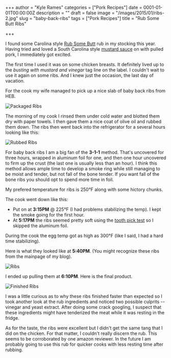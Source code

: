 +++
author = "Kyle Rames"
categories = ["Pork Recipes"]
date = 0001-01-01T00:00:00Z
description = ""
draft = false
image = "/images/2015/01/ribs-2.jpg"
slug = "baby-back-ribs"
tags = ["Pork Recipes"]
title = "Rub Some Butt Ribs"

+++

I found some Carolina style [Rub Some Butt](http://www.amazon.com/Rub-Some-Butt-Carolina-Style/dp/B008SR0FHA) rub in my stocking this year. Having tried and loved a South Carolina style [mustard sauce](http://amazingribs.com/recipes/BBQ_sauces/south_carolina_mustard_BBQ_sauce.html) on with pulled pork, I immediately got excited. 

The first time I used it was on some chicken breasts. It definitely lived up to the *busting with mustard and vinegar* tag line on the label. I couldn't wait to use it again on some ribs. And I knew just the occasion, the last day of vacation.

For the cook my wife managed to pick up a nice slab of baby back ribs from HEB. 

![Packaged Ribs](/content/images/2015/01/ribs1-1.jpg)

The morning of my cook I rinsed them under cold water and blotted them dry with paper towels. I then gave them a nice coat of olive oil and rubbed them down. The ribs then went back into the refrigerator for a several hours looking like this:

![Rubbed Ribs](/content/images/2015/01/ribs2-1.jpg)

For baby back ribs I am a big fan of the **3-1-1** method. That's uncovered for three hours, wrapped in aluminum foil for one, and then one hour uncovered to firm up the crust (the last one is usually less than an hour). I think this method allows ample time to develop a smoke ring while still managing to be moist and tender, but not fall of the bone tender. If you want fall of the bone ribs you should opt to spend more time in  foil.

My prefered temperature for ribs is 250°F along with some hictory chunks.

The cook went down like this:

* Put on at **3:15PM** @ 225°F (I had problems stabilizing the temp). I kept the smoke going for the first hour.
* At **5:17PM** the ribs seemed pretty soft using the [tooth pick test](http://amazingribs.com/tips_and_technique/are_they_ready.html) so I skipped the aluminum foil.

During the cook the egg temp got as high as 300°F (like I said, I had a hard time stabilizing). 

Here is what they looked like at **5:40PM**. (You might recognize these ribs from the mainpage of my blog).

![Ribs](/content/images/2015/01/ribs3.jpg)

I ended up pulling them at **6:10PM**. Here is the final product.

![Finished Ribs](/content/images/2015/01/ribs4.jpg)

I was a little curious as to why these ribs finished faster than expected so I took another look at the rub ingredients and noticed two possible culprits -- vinegar and yeast extract. After doing  some crack googling, I suspect that these ingredients might have tenderized the meat while it was resting in the fridge.

As for the taste, the ribs were excellent but I didn't get the same tang that I did on the chicken. For that matter, I couldn't really discern the rub. This seems to be corroborated by one amazon reviewer. In the future I am probably going to use this rub for quicker cooks with less resting time after rubbing.

